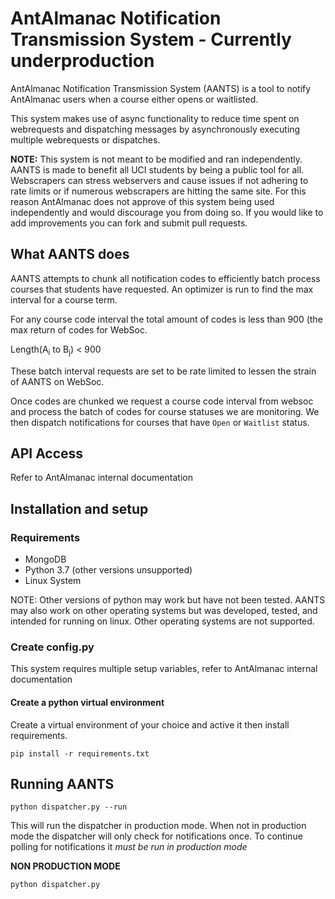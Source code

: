 # AntAlmanac Notification Transmission System - Currently underproduction

AntAlmanac Notification Transmission System (AANTS) is a tool to notify AntAlmanac users when a course either opens or waitlisted.

This system makes use of async functionality to reduce time spent on webrequests and dispatching messages by asynchronously executing multiple webrequests or dispatches.

**NOTE:** This system is not meant to be modified and ran independently. AANTS is made to benefit all UCI students by being a public tool for all. Webscrapers can stress webservers and cause issues if not adhering to rate limits or if numerous webscrapers are hitting the same site. For this reason AntAlmanac does not approve of this system being used independently and would discourage you from doing so. If you would like to add improvements you can fork and submit pull requests.

## What AANTS does

AANTS attempts to chunk all notification codes to efficiently batch process courses that students have requested. An optimizer is run to find the max interval for a course term.

For any course code interval the total amount of codes is less than 900 (the max return of codes for WebSoc.

Length(A<sub>i</sub> to B<sub>j</sub>) < 900

These batch interval requests are set to be rate limited to lessen the strain of AANTS on WebSoc.

Once codes are chunked we request a course code interval from websoc and process the batch of codes for course statuses we are monitoring. We then dispatch notifications for courses that have `Open` or `Waitlist` status.

## API Access

Refer to AntAlmanac internal documentation

## Installation and setup

### Requirements

* MongoDB
* Python 3.7 (other versions unsupported)
* Linux System

NOTE: Other versions of python may work but have not been tested. AANTS may also work on other operating systems but was developed, tested, and intended for running on linux. Other operating systems are not supported.

### Create config.py

This system requires multiple setup variables, refer to AntAlmanac internal documentation

#### Create a python virtual environment

Create a virtual environment of your choice and active it then install requirements.

`pip install -r requirements.txt`

## Running AANTS

`python dispatcher.py --run`

This will run the dispatcher in production mode. When not in production mode the dispatcher will only check for notifications once. To continue polling for notifications it *must be run in production mode*

**NON PRODUCTION MODE**

`python dispatcher.py`

